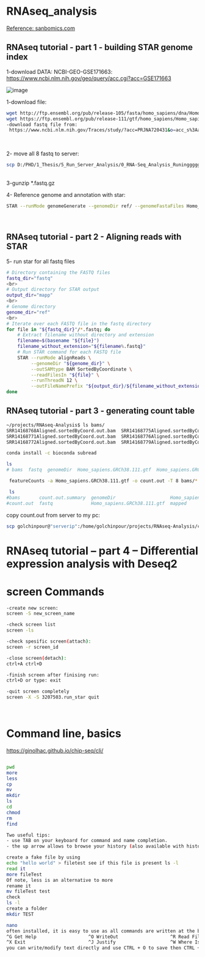 # RNAseq_analysis

[Reference: sanbomics.com](https://www.youtube.com/watch?v=9D1dToIQqls&amp;list=PLi1VnGoeDGjvHvl83QySD2oAQYFHPRYso&amp;index=2)


## RNAseq tutorial - part 1 - building STAR genome index

1-download DATA: NCBI-GEO-GSE171663: https://www.ncbi.nlm.nih.gov/geo/query/acc.cgi?acc=GSE171663

![image](https://github.com/mariyagolchin/RNAseq_analysis/assets/20231107/fa52f7ad-bea0-424d-a187-e08158f2d1b3)

1-download file: 

```bash
wget http://ftp.ensembl.org/pub/release-105/fasta/homo_sapiens/dna/Homo_sapiens.GRCh38.dna_sm.primary_assembly.fa.gz
wget https://ftp.ensembl.org/pub/release-111/gtf/homo_sapiens/Homo_sapiens.GRCh38.111.gtf.gz
-download fastq file from:
 https://www.ncbi.nlm.nih.gov/Traces/study/?acc=PRJNA720431&o=acc_s%3Aa
```
<br>

2- move all 8 fastq to server:

```bash
scp D:/PHD/1_Thesis/5_Run_Server_Analysis/0_RNA-Seq_Analysis_Runinggggg/fastq/*.gz golchinpour@172.18.57.208:/home/golchinpour/projects/RNAseq-Analysis/fastq
```

<br>
3-gunzip *.fastq.gz

<br>

4- Reference genome and annotation with star:

```bash
STAR --runMode genomeGenerate --genomeDir ref/ --genomeFastaFiles Homo_sapiens.GRCh38.dna_sm.primary_assembly.fa --sjdbGTFfile Homo_sapiens.GRCh38.105.gtf--runThreadN 16
```

<br>

## RNAseq tutorial - part 2 - Aligning reads with STAR

5- run star for all fastq files

```bash
# Directory containing the FASTQ files
fastq_dir="fastq"
<br>
# Output directory for STAR output
output_dir="mapp"
<br>
# Genome directory
genome_dir="ref"
<br>
# Iterate over each FASTQ file in the fastq directory
for file in "${fastq_dir}"/*.fastq; do
    # Extract filename without directory and extension
    filename=$(basename "${file}")
    filename_without_extension="${filename%.fastq}"
    # Run STAR command for each FASTQ file
    STAR --runMode alignReads \
         --genomeDir "${genome_dir}" \
         --outSAMtype BAM SortedByCoordinate \
         --readFilesIn "${file}" \
         --runThreadN 12 \
         --outFileNamePrefix "${output_dir}/${filename_without_extension}"
done
```

## RNAseq tutorial - part 3 - generating count table


```bash
~/projects/RNAseq-Analysis$ ls bams/
SRR14168768Aligned.sortedByCoord.out.bam  SRR14168775Aligned.sortedByCoord.out.bam  SRR14168780Aligned.sortedByCoord.out.bam
SRR14168771Aligned.sortedByCoord.out.bam  SRR14168776Aligned.sortedByCoord.out.bam  SRR14168783Aligned.sortedByCoord.out.bam
SRR14168772Aligned.sortedByCoord.out.bam  SRR14168779Aligned.sortedByCoord.out.bam
```

```bash
conda install -c bioconda subread

ls
# bams  fastq  genomeDir  Homo_sapiens.GRCh38.111.gtf  Homo_sapiens.GRCh38.dna_sm.primary_assembly.fa  mapped  ref  run_mapp_for_all_fastq.sh
```

```bash
 featureCounts -a Homo_sapiens.GRCh38.111.gtf -o count.out -T 8 bams/*.bam
```

```bash
 ls
#bams       count.out.summary  genomeDir                    Homo_sapiens.GRCh38.dna_sm.primary_assembly.fa  ref
#count.out  fastq              Homo_sapiens.GRCh38.111.gtf  mapped
```

copy count.out from server to my pc:

```bash
scp golchinpour@"serverip":/home/golchinpour/projects/RNAseq-Analysis/count.out D:\PHD\1_Thesis\5_Run_Server_Analysis\0_RNA-Seq_Analysis_Runinggggg
```

# RNAseq tutorial – part 4 – Differential expression analysis with Deseq2




# screen Commands
```bash
-create new screen:
screen -S new_screen_name

-check screen list
screen -ls

-check spesific screen(attach):
screen -r screen_id

-close screen(detach):
ctrl+A ctrl+D

-finish screen after finising run:
ctrl+D or type: exit

-quit screen completely
screen -X -S 3207503.run_star quit
```
<br>



# Command line, basics

https://ginolhac.github.io/chip-seq/cli/

```bash

pwd
more
less
cp
mv
mkdir
ls
cd
chmod
rm
find

Two useful tips:
- use TAB on your keyboard for command and name completion.
- the up arrow allows to browse your history (also available with history)

create a fake file by using
echo "hello world" > filetest see if this file is present ls -l
read it
more fileTest
Of note, less is an alternative to more
rename it
mv fileTest test
check
ls -l
create a folder
mkdir TEST

nano
often installed, it is easy to use as all commands are written at the bottom:
^G Get Help                   ^O WriteOut                   ^R Read File                  ^Y Prev Page                  ^K Cut Text                   ^C Cur Pos
^X Exit                       ^J Justify                    ^W Where Is                   ^V Next Page                  ^U UnCut Text                 ^T To Spell
you can write/modify text directly and use CTRL + O to save then CTRL + X to exit.
```
<br>

